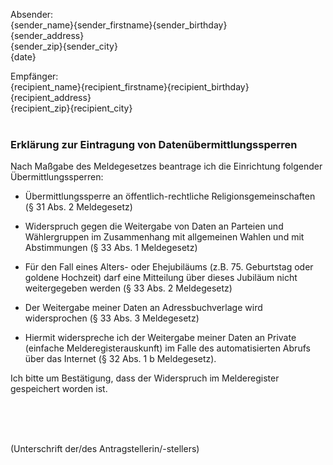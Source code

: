 Absender:<br />
{sender_name}{sender_firstname}{sender_birthday}<br />
{sender_address}<br />
{sender_zip}{sender_city}<br />
{date}

Empfänger:<br />
{recipient_name}{recipient_firstname}{recipient_birthday}<br />
{recipient_address}<br />
{recipient_zip}{recipient_city}
<br />
<br />

### Erklärung zur Eintragung von Datenübermittlungssperren

Nach Maßgabe des Meldegesetzes beantrage ich die Einrichtung folgender Übermittlungssperren:

+ Übermittlungssperre an öffentlich-rechtliche Religionsgemeinschaften (§ 31 Abs. 2 Meldegesetz)

+ Widerspruch gegen die Weitergabe von Daten an Parteien und Wählergruppen im Zusammenhang mit allgemeinen Wahlen und mit Abstimmungen (§ 33 Abs. 1 Meldegesetz)

+ Für den Fall eines Alters- oder Ehejubiläums (z.B. 75. Geburtstag oder goldene Hochzeit) darf eine Mitteilung über dieses Jubiläum nicht weitergegeben werden (§ 33 Abs. 2 Meldegesetz)

+ Der Weitergabe meiner Daten an Adressbuchverlage wird widersprochen (§ 33 Abs. 3 Meldegesetz)

+ Hiermit widerspreche ich der Weitergabe meiner Daten an Private (einfache Melderegisterauskunft) im Falle des automatisierten Abrufs über das Internet (§ 32 Abs. 1 b Meldegesetz).

Ich bitte um Bestätigung, dass der Widerspruch im Melderegister gespeichert worden ist.


<br />
<br />
<br />

(Unterschrift der/des Antragstellerin/-stellers)
